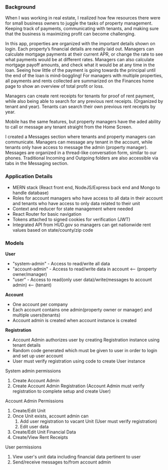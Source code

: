 
### Background

When I was working in real estate, I realized how few resources there were for small business owners to juggle the tasks of property management. Keeping track of payments, communicating with tenants, and making sure that the business is maximizing profit can become challenging.

In this app, properties are organized with the important details shown on login. Each property’s financial details are neatly laid out. Managers can calculate mortgage payments at their current APR, or change the rate to see what payments would be at different rates. Managers can also calculate mortgage payoff amounts, and check what it would be at any time in the loan. Seeing how little of the payment is going towards the principal until the end of the loan is mind-boggling! For managers with multiple properties, all payments and rents collected are summarized on the Finances home page to show an overview of total profit or loss.

Managers can create rent receipts for tenants for proof of rent payment, while also being able to search for any previous rent receipts. (Organized by tenant and year). Tenants can search their own previous rent receipts by year.

Mobile has the same features, but property managers have the aded ability to call or message any tenant straight from the Home Screen.

I created a Messages section where tenants and property managers can communicate. Managers can message any tenant in the account, while tenants only have access to message the admin (property manager). Messages are organized in a thread-like conversation form, similar to our phones. Traditional Incoming and Outgoing folders are also accessible via tabs in the Messaging section.

### Application Details

* MERN stack (React front end, NodeJS/Express back end and Mongo to handle database)
* Roles for account managers who have access to all data in their account and tenants who have access to only data related to their unit
* Context and reducer for state management where needed
* React Router for basic navigation
* Tokens attached to signed cookies for verification (JWT)
* Integrated API from HUD.gov so managers can get nationwide rent values based on state/county/zip code


### Models
**User**
* "system-admin" - Access to read/write all data
* "account-admin" - Access to read/write data in account <-- (property owner/manager)
* "user" - Access to read(only user data)/write(messages to account admin) <-- (tenant)

**Account**
* One account per company
* Each account contains one admin(property owner or manager) and multiple users(tenants)
* Account admin is created when account instance is created

**Registration**
* Account Admin authorizes user by creating Registration instance using tenant details
* Random code generated which must be given to user in order to login and set up user account
* User must verify registration using code to create User instance



System admin permissions
1. Create Account Admin
2. Create Account Admin Registration (Account Admin must verify registration to complete setup and create User)

Account Admin Permissions
1. Create/Edit Unit
2. Once Unit exists, account admin can 
   1. Add user registration to vacant Unit (User must verify registration)
   2. Edit user data
3. Create/Edit Unit Financial Data
4. Create/View Rent Receipts

User permissions
1. View user's unit data including financial data pertinent to user
2. Send/receive messages to/from account admin
